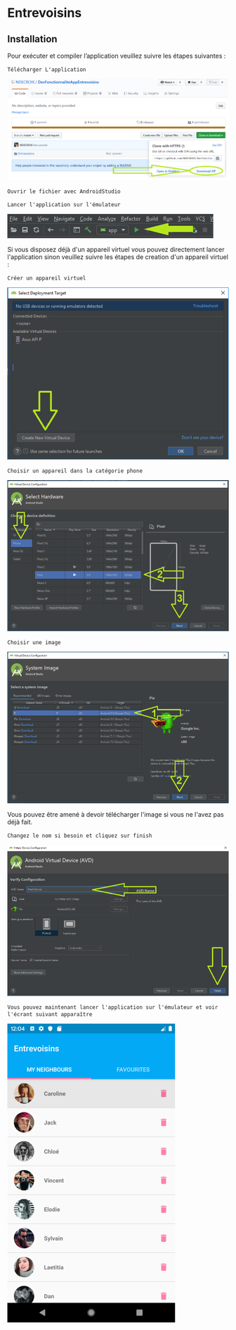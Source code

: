 ﻿# Entrevoisins

## Installation

Pour exécuter et compiler l’application veuillez suivre les étapes suivantes :

```
Télécharger L'application
```
[![DownloadZIP](./ImageReadme/DownloadZIP.PNG)]()

```
Ouvrir le fichier avec AndroidStudio
```
```
Lancer l'application sur l'émulateur
```
[![Play](./ImageReadme/Play.PNG)]()

Si vous disposez déjà d'un appareil virtuel vous pouvez directement lancer l'application sinon veuillez suivre 
les étapes de creation d'un appareil virtuel :

```
Créer un appareil virtuel
```
[![SelectDevice](./ImageReadme/SelectDevice.png)]()

```
Choisir un appareil dans la catégorie phone
```
[![ChoiceDevice](./ImageReadme/ChoiceDevice.PNG)]()

```
Choisir une image
```
[![ImagePie](./ImageReadme/ImagePie.PNG)]()

Vous pouvez être amené à devoir télécharger l'image si vous ne l'avez pas déjà fait.

```
Changez le nom si besoin et cliquez sur finish
```
[![Finish](./ImageReadme/Finish.PNG)]()

```
Vous pouvez maintenant lancer l'application sur l'émulateur et voir l'écrant suivant apparaître
```
[![AppLaunched](./ImageReadme/AppLaunched.PNG)]()

